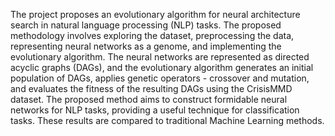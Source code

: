 
The project proposes an evolutionary algorithm for neural architecture search in natural language processing (NLP) tasks. The proposed methodology involves exploring the dataset, preprocessing the data, representing neural networks as a genome, and implementing the evolutionary algorithm. The neural networks are represented as directed acyclic graphs (DAGs),
and the evolutionary algorithm generates an initial population of DAGs, applies genetic operators - crossover and mutation, and evaluates the fitness of the resulting DAGs using the CrisisMMD dataset. The proposed method aims to construct formidable neural networks for NLP tasks, providing a useful technique for classification tasks. These results are compared to traditional Machine Learning methods.
